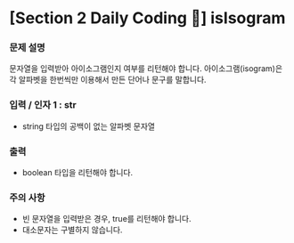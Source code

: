 # [Section 2 Daily Coding 🌟] isIsogram

### 문제 설명

<p>문자열을 입력받아 아이소그램인지 여부를 리턴해야 합니다. 아이소그램(isogram)은 각 알파벳을 한번씩만 이용해서 만든 단어나 문구를 말합니다.</p>

### 입력 / 인자 1 : str

 <ul>
    <li>string 타입의 공백이 없는 알파벳 문자열</li>
 </ul>

### 출력

 <ul>
    <li>boolean 타입을 리턴해야 합니다.</li>
 </ul>

### 주의 사항

 <ul>
    <li>빈 문자열을 입력받은 경우, true를 리턴해야 합니다.</li>
    <li>대소문자는 구별하지 않습니다.</li>
 </ul>
